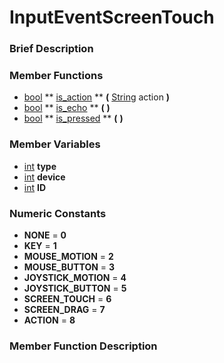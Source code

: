 #  InputEventScreenTouch  

###  Brief Description  


###  Member Functions 
  * [bool](class_bool)  ** [is_action](#is_action) **  **(** [String](class_string) action  **)**
  * [bool](class_bool)  ** [is_echo](#is_echo) **  **(** **)**
  * [bool](class_bool)  ** [is_pressed](#is_pressed) **  **(** **)**

###  Member Variables  
  * [int](class_int) **type**
  * [int](class_int) **device**
  * [int](class_int) **ID**

###  Numeric Constants  
  * **NONE** = **0**
  * **KEY** = **1**
  * **MOUSE_MOTION** = **2**
  * **MOUSE_BUTTON** = **3**
  * **JOYSTICK_MOTION** = **4**
  * **JOYSTICK_BUTTON** = **5**
  * **SCREEN_TOUCH** = **6**
  * **SCREEN_DRAG** = **7**
  * **ACTION** = **8**

###  Member Function Description  
